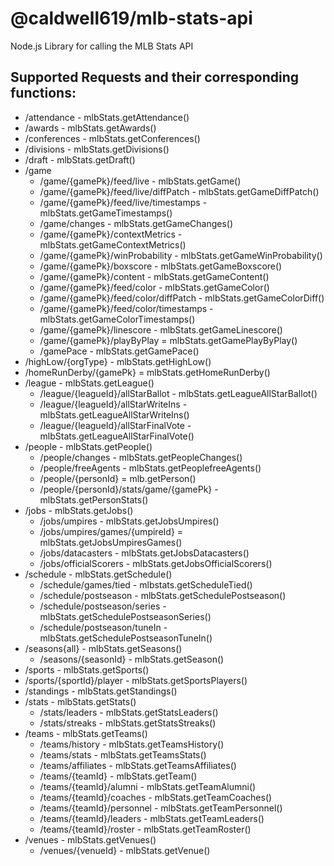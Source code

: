 # @caldwell619/mlb-stats-api

Node.js Library for calling the MLB Stats API

## Supported Requests and their corresponding functions:

- /attendance - mlbStats.getAttendance()
- /awards - mlbStats.getAwards()
- /conferences - mlbStats.getConferences()
- /divisions - mlbStats.getDivisions()
- /draft - mlbStats.getDraft()
- /game
  - /game/{gamePk}/feed/live - mlbStats.getGame()
  - /game/{gamePk}/feed/live/diffPatch - mlbStats.getGameDiffPatch()
  - /game/{gamePk}/feed/live/timestamps - mlbStats.getGameTimestamps()
  - /game/changes - mlbStats.getGameChanges()
  - /game/{gamePk}/contextMetrics - mlbStats.getGameContextMetrics()
  - /game/{gamePk}/winProbability - mlbStats.getGameWinProbability()
  - /game/{gamePk}/boxscore - mlbStats.getGameBoxscore()
  - /game/{gamePk}/content - mlbStats.getGameContent()
  - /game/{gamePk}/feed/color - mlbStats.getGameColor()
  - /game/{gamePk}/feed/color/diffPatch - mlbStats.getGameColorDiff()
  - /game/{gamePk}/feed/color/timestamps - mlbStats.getGameColorTimestamps()
  - /game/{gamePk}/linescore - mlbStats.getGameLinescore()
  - /game/{gamePk}/playByPlay = mlbStats.getGamePlayByPlay()
  - /gamePace - mlbStats.getGamePace()
- /highLow/{orgType} - mlbStats.getHighLow()
- /homeRunDerby/{gamePk} = mlbStats.getHomeRunDerby()
- /league - mlbStats.getLeague()
  - /league/{leagueId}/allStarBallot - mlbStats.getLeagueAllStarBallot()
  - /league/{leagueId}/allStarWriteIns - mlbStats.getLeagueAllStarWriteIns()
  - /league/{leagueId}/allStarFinalVote - mlbStats.getLeagueAllStarFinalVote()
- /people - mlbStats.getPeople()
  - /people/changes - mlbStats.getPeopleChanges()
  - /people/freeAgents - mlbStats.getPeoplefreeAgents()
  - /people/{personId} = mlb.getPerson()
  - /people/{personId}/stats/game/{gamePk} - mlbStats.getPersonStats()
- /jobs - mlbStats.getJobs()
  - /jobs/umpires - mlbStats.getJobsUmpires()
  - /jobs/umpires/games/{umpireId} = mlbStats.getJobsUmpiresGames()
  - /jobs/datacasters - mlbStats.getJobsDatacasters()
  - /jobs/officialScorers - mlbStats.getJobsOfficialScorers()
- /schedule - mlbStats.getSchedule()
  - /schedule/games/tied - mlbstats.getScheduleTied()
  - /schedule/postseason - mlbStats.getSchedulePostseason()
  - /schedule/postseason/series - mlbStats.getSchedulePostseasonSeries()
  - /schedule/postseason/tuneIn - mlbStats.getSchedulePostseasonTuneIn()
- /seasons{all} - mlbStats.getSeasons()
  - /seasons/{seasonId} - mlbStats.getSeason()
- /sports - mlbStats.getSports()
- /sports/{sportId}/player - mlbStats.getSportsPlayers()
- /standings - mlbStats.getStandings()
- /stats - mlbStats.getStats()
  - /stats/leaders - mlbStats.getStatsLeaders()
  - /stats/streaks - mlbStats.getStatsStreaks()
- /teams - mlbStats.getTeams()
  - /teams/history - mlbStats.getTeamsHistory()
  - /teams/stats - mlbStats.getTeamsStats()
  - /teams/affiliates - mlbStats.getTeamsAffiliates()
  - /teams/{teamId} - mlbStats.getTeam()
  - /teams/{teamId}/alumni - mlbStats.getTeamAlumni()
  - /teams/{teamId}/coaches - mlbStats.getTeamCoaches()
  - /teams/{teamId}/personnel - mlbStats.getTeamPersonnel()
  - /teams/{teamId}/leaders - mlbStats.getTeamLeaders()
  - /teams/{teamId}/roster - mlbStats.getTeamRoster()
- /venues - mlbStats.getVenues()
  - /venues/{venueId} - mlbStats.getVenue()
